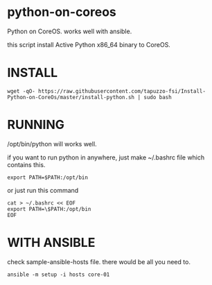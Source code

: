 # python-on-coreos
Python on CoreOS. works well with ansible.

this script install Active Python x86_64 binary to CoreOS.


INSTALL
=======

```
wget -qO- https://raw.githubusercontent.com/tapuzzo-fsi/Install-Python-on-CoreOs/master/install-python.sh | sudo bash
```

RUNNING
=======

/opt/bin/python will works well.

if you want to run python in anywhere, just make ~/.bashrc file which contains this.
```
export PATH=$PATH:/opt/bin
```

or just run this command
```
cat > ~/.bashrc << EOF
export PATH=\$PATH:/opt/bin
EOF
```


WITH ANSIBLE
============
check sample-ansible-hosts file. there would be all you need to.

```
ansible -m setup -i hosts core-01
```

